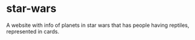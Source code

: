 # star-wars
A website with info of planets in star wars that has people having reptiles, represented in cards.

